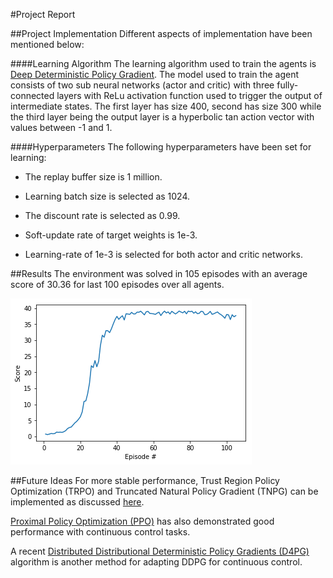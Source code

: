 #Project Report

##Project Implementation
Different aspects of implementation have been mentioned below:

####Learning Algorithm
The learning algorithm used to train the agents is [Deep Deterministic Policy Gradient][ddpg]. The model used to train the agent consists of two sub neural networks (actor and critic) with three fully-connected layers with ReLu activation function used to trigger the output of intermediate states. The first layer has size 400, second has size 300 while the third layer being the output layer is a hyperbolic tan action vector with values between -1 and 1.

[ddpg]: https://arxiv.org/abs/1509.02971

####Hyperparameters
The following hyperparameters have been set for learning:

* The replay buffer size is 1 million.

* Learning batch size is selected as 1024.

* The discount rate is selected as 0.99.

* Soft-update rate of target weights is 1e-3.

* Learning-rate of 1e-3 is selected for both actor and critic networks.

##Results
The environment was solved in 105 episodes with an average score of 30.36 for last 100 episodes over all agents.

![image](plot3.png)

##Future Ideas
For more stable performance, Trust Region Policy Optimization (TRPO) and Truncated Natural Policy Gradient (TNPG) can be implemented as discussed [here][link]. 

[link]: https://arxiv.org/abs/1604.06778 

[Proximal Policy Optimization (PPO)][PPO] has also demonstrated good performance with continuous control tasks.

[PPO]: https://openai.com/blog/openai-baselines-ppo/

A recent [Distributed Distributional Deterministic Policy Gradients (D4PG)][D4PG] algorithm is another method for adapting DDPG for continuous control.

[D4PG]: https://openreview.net/forum?id=SyZipzbCb